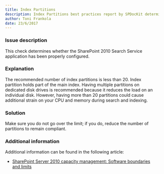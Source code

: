 ```yaml
---
title: Index Partitions
description: Index Partitions best practices report by SPDocKit determines whether the SharePoint 2010 Search Service application has been properly configured
author: Toni Frankola
date: 23/6/2017
---
```

### Issue description
This check determines whether the SharePoint 2010 Search Service application has been properly configured.
### Explanation
The recommended number of index partitions is less than 20. Index partition holds part of the main index. Having multiple partitions on dedicated disk drives is recommended because it reduces the load on an individual disk. However, having more than 20 partitions could cause additional strain on your CPU and memory during search and indexing.
### Solution
Make sure you do not go over the limit; if you do, reduce the number of partitions to remain compliant.
### Additional information 
Additional information can be found in the following article:

* <a href="https://technet.microsoft.com/en-us/library/cc262787(v=office.14).aspx">SharePoint Server 2010 capacity management: Software boundaries and limits</a>